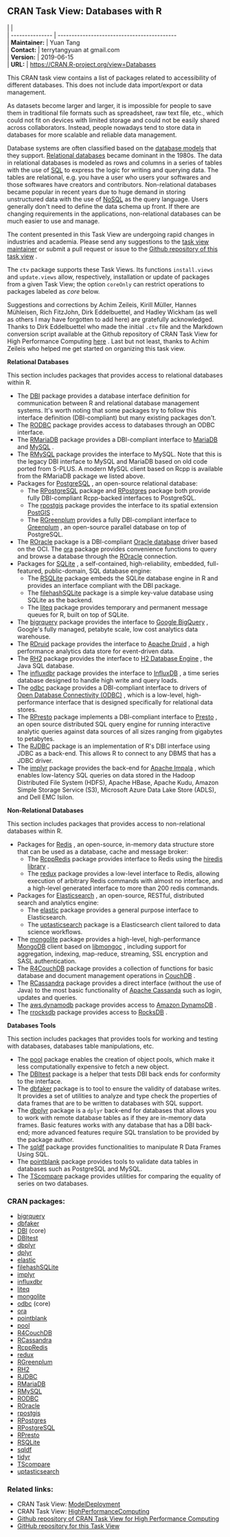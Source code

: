 ## CRAN Task View: Databases with R

|                 |                                               
| --------------- | -------------------------------------------   
| **Maintainer:** | Yuan Tang                                     
| **Contact:**    | terrytangyuan at gmail.com                    
| **Version:**    | 2019-06-15                                    
| **URL:**        | <https://CRAN.R-project.org/view=Databases>   

<div>

This CRAN task view contains a list of packages related to accessibility
of different databases. This does not include data import/export or data
management.

As datasets become larger and larger, it is impossible for people to
save them in traditional file formats such as spreadsheet, raw text
file, etc., which could not fit on devices with limited storage and
could not be easily shared across collaborators. Instead, people
nowadays tend to store data in databases for more scalable and reliable
data management.

Database systems are often classified based on the [database
models](https://en.wikipedia.org/wiki/Database_model) that they support.
[Relational
databases](https://en.wikipedia.org/wiki/Relational_database) became
dominant in the 1980s. The data in relational databases is modeled as
rows and columns in a series of tables with the use of
[SQL](https://en.wikipedia.org/wiki/SQL) to express the logic for
writing and querying data. The tables are relational, e.g. you have a
user who users your softwares and those softwares have creators and
contributors. Non-relational databases became popular in recent years
due to huge demand in storing unstructured data with the use of
[NoSQL](https://en.wikipedia.org/wiki/NoSQL) as the query language.
Users generally don't need to define the data schema up front. If there
are changing requirements in the applications, non-relational databases
can be much easier to use and manage.

The content presented in this Task View are undergoing rapid changes in
industries and academia. Please send any suggestions to the [task view
maintainer](mailto:terrytangyuan@gmail.com) or submit a pull request or
issue to the [Github repository of this task
view](https://github.com/terrytangyuan/ctv-databases) .

The `ctv` package supports these Task Views. Its functions
`install.views` and `update.views` allow, respectively, installation or
update of packages from a given Task View; the option `coreOnly` can
restrict operations to packages labeled as *core* below.

Suggestions and corrections by Achim Zeileis, Kirill Müller, Hannes
Mühleisen, Rich FitzJohn, Dirk Eddelbuettel, and Hadley Wickham (as
well as others I may have forgotten to add here) are gratefully
acknowledged. Thanks to Dirk Eddelbuettel who made the initial `.ctv`
file and the Markdown conversion script available at the Github
repository of CRAN Task View for High Performance Computing
[here](https://github.com/eddelbuettel/ctv-hpc) . Last but not least,
thanks to Achim Zeileis who helped me get started on organizing this
task view.

**Relational Databases**

This section includes packages that provides access to relational
databases within R.

  - The [DBI](https://cran.r-project.org/package=DBI) package provides a database
    interface definition for communication between R and relational
    database management systems. It's worth noting that some packages
    try to follow this interface definition (DBI-compliant) but many
    existing packages don't.
  - The [RODBC](https://cran.r-project.org/package=RODBC) package provides access to
    databases through an ODBC interface.
  - The [RMariaDB](https://cran.r-project.org/package=RMariaDB) package provides a
    DBI-compliant interface to [MariaDB](https://mariadb.org/) and
    [MySQL](https://www.mysql.com/) .
  - The [RMySQL](https://cran.r-project.org/package=RMySQL) package provides the
    interface to MySQL. Note that this is the legacy DBI interface to
    MySQL and MariaDB based on old code ported from S-PLUS. A modern
    MySQL client based on Rcpp is available from the RMariaDB package we
    listed above.
  - Packages for [PostgreSQL](https://www.postgresql.org/) , an
    open-source relational database:
      - The [RPostgreSQL](https://cran.r-project.org/package=RPostgreSQL) package
        and [RPostgres](https://cran.r-project.org/package=RPostgres) package both
        provide fully DBI-compliant Rcpp-backed interfaces to
        PostgreSQL.
      - The [rpostgis](https://cran.r-project.org/package=rpostgis) package provides
        the interface to its spatial extension
        [PostGIS](http://postgis.net/) .
      - The [RGreenplum](https://cran.r-project.org/package=RGreenplum) provides a
        fully DBI-compliant interface to
        [Greenplum](https://greenplum.org/) , an open-source parallel
        database on top of PostgreSQL.
  - The [ROracle](https://cran.r-project.org/package=ROracle) package is a
    DBI-compliant [Oracle
    database](https://www.oracle.com/database/index.html) driver based
    on the OCI. The [ora](https://cran.r-project.org/package=ora) package provides
    convenience functions to query and browse a database through the
    [ROracle](https://cran.r-project.org/package=ROracle) connection.
  - Packages for [SQLite](http://www.sqlite.org/) , a self-contained,
    high-reliability, embedded, full-featured, public-domain, SQL
    database engine:
      - The [RSQLite](https://cran.r-project.org/package=RSQLite) package embeds the
        SQLite database engine in R and provides an interface compliant
        with the DBI package.
      - The [filehashSQLite](https://cran.r-project.org/package=filehashSQLite)
        package is a simple key-value database using SQLite as the
        backend.
      - The [liteq](https://cran.r-project.org/package=liteq) package provides
        temporary and permanent message queues for R, built on top of
        SQLite.
  - The [bigrquery](https://cran.r-project.org/package=bigrquery) package provides
    the interface to [Google
    BigQuery](https://developers.google.com/bigquery/) , Google's fully
    managed, petabyte scale, low cost analytics data warehouse.
  - The [RDruid](https://github.com/druid-io/RDruid) package provides
    the interface to [Apache Druid](http://druid.io/) , a high
    performance analytics data store for event-driven data.
  - The [RH2](https://cran.r-project.org/package=RH2) package provides the interface
    to [H2 Database Engine](http://www.h2database.com/) , the Java SQL
    database.
  - The [influxdbr](https://cran.r-project.org/package=influxdbr) package provides
    the interface to [InfluxDB](https://docs.influxdata.com/influxdb) ,
    a time series database designed to handle high write and query
    loads.
  - The [odbc](https://cran.r-project.org/package=odbc) package provides a
    DBI-compliant interface to drivers of [Open Database Connectivity
    (ODBC)](https://msdn.microsoft.com/en-us/library/ms710252\(v=vs.85\).aspx)
    , which is a low-level, high-performance interface that is designed
    specifically for relational data stores.
  - The [RPresto](https://cran.r-project.org/package=RPresto) package implements a
    DBI-compliant interface to [Presto](https://prestodb.io/) , an open
    source distributed SQL query engine for running interactive analytic
    queries against data sources of all sizes ranging from gigabytes to
    petabytes.
  - The [RJDBC](https://cran.r-project.org/package=RJDBC) package is an
    implementation of R's DBI interface using JDBC as a back-end. This
    allows R to connect to any DBMS that has a JDBC driver.
  - The [implyr](https://cran.r-project.org/package=implyr) package provides the
    back-end for [Apache Impala](https://impala.apache.org) , which
    enables low-latency SQL queries on data stored in the Hadoop
    Distributed File System (HDFS), Apache HBase, Apache Kudu, Amazon
    Simple Storage Service (S3), Microsoft Azure Data Lake Store (ADLS),
    and Dell EMC Isilon.

**Non-Relational Databases**

This section includes packages that provides access to non-relational
databases within R.

  - Packages for [Redis](https://redis.io/) , an open-source, in-memory
    data structure store that can be used as a database, cache and
    message broker:
      - The [RcppRedis](https://cran.r-project.org/package=RcppRedis) package
        provides interface to Redis using the [hiredis
        library](https://github.com/redis/hiredis) .
      - The [redux](https://cran.r-project.org/package=redux) package provides a
        low-level interface to Redis, allowing execution of arbitrary
        Redis commands with almost no interface, and a high-level
        generated interface to more than 200 redis commands.
  - Packages for [Elasticsearch](http://elasticsearch.org/) , an
    open-source, RESTful, distributed search and analytics engine:
      - The [elastic](https://cran.r-project.org/package=elastic) package provides a
        general purpose interface to Elasticsearch.
      - The [uptasticsearch](https://cran.r-project.org/package=uptasticsearch)
        package is a Elasticsearch client tailored to data science
        workflows.
  - The [mongolite](https://cran.r-project.org/package=mongolite) package provides a
    high-level, high-performance [MongoDB](https://www.mongodb.com/)
    client based on
    [libmongoc](https://github.com/mongodb/mongo-c-driver) , including
    support for aggregation, indexing, map-reduce, streaming, SSL
    encryption and SASL authentication.
  - The [R4CouchDB](https://cran.r-project.org/package=R4CouchDB) package provides a
    collection of functions for basic database and document management
    operations in [CouchDB](http://couchdb.apache.org/) .
  - The [RCassandra](https://cran.r-project.org/package=RCassandra) package provides
    a direct interface (without the use of Java) to the most basic
    functionality of [Apache Cassanda](http://cassandra.apache.org/)
    such as login, updates and queries.
  - The [aws.dynamodb](https://github.com/cloudyr/aws.dynamodb) package
    provides access to [Amazon
    DynamoDB](https://aws.amazon.com/dynamodb/) .
  - The [rrocksdb](https://github.com/mrcsparker/rrocksdb) package
    provides access to [RocksDB](http://rocksdb.org) .

**Databases Tools**

This section includes packages that provides tools for working and
testing with databases, databases table manipulations, etc.

  - The [pool](https://cran.r-project.org/package=pool) package enables the creation
    of object pools, which make it less computationally expensive to
    fetch a new object.
  - The [DBItest](https://cran.r-project.org/package=DBItest) package is a helper
    that tests DBI back ends for conformity to the interface.
  - The [dbfaker](https://cran.r-project.org/package=dbfaker) package is to tool to
    ensure the validity of database writes. It provides a set of
    utilities to analyze and type check the properties of data frames
    that are to be written to databases with SQL support.
  - The [dbplyr](https://cran.r-project.org/package=dbplyr) package is a `dplyr`
    back-end for databases that allows you to work with remote database
    tables as if they are in-memory data frames. Basic features works
    with any database that has a DBI back-end; more advanced features
    require SQL translation to be provided by the package author.
  - The [sqldf](https://cran.r-project.org/package=sqldf) package provides
    functionalities to manipulate R Data Frames Using SQL.
  - The [pointblank](https://cran.r-project.org/package=pointblank) package provides
    tools to validate data tables in databases such as PostgreSQL and
    MySQL.
  - The [TScompare](https://cran.r-project.org/package=TScompare) package provides
    utilities for comparing the equality of series on two databases.

</div>

### CRAN packages:

  - [bigrquery](https://cran.r-project.org/package=bigrquery)
  - [dbfaker](https://cran.r-project.org/package=dbfaker)
  - [DBI](https://cran.r-project.org/package=DBI) (core)
  - [DBItest](https://cran.r-project.org/package=DBItest)
  - [dbplyr](https://cran.r-project.org/package=dbplyr)
  - [dplyr](https://cran.r-project.org/package=dplyr)
  - [elastic](https://cran.r-project.org/package=elastic)
  - [filehashSQLite](https://cran.r-project.org/package=filehashSQLite)
  - [implyr](https://cran.r-project.org/package=implyr)
  - [influxdbr](https://cran.r-project.org/package=influxdbr)
  - [liteq](https://cran.r-project.org/package=liteq)
  - [mongolite](https://cran.r-project.org/package=mongolite)
  - [odbc](https://cran.r-project.org/package=odbc) (core)
  - [ora](https://cran.r-project.org/package=ora)
  - [pointblank](https://cran.r-project.org/package=pointblank)
  - [pool](https://cran.r-project.org/package=pool)
  - [R4CouchDB](https://cran.r-project.org/package=R4CouchDB)
  - [RCassandra](https://cran.r-project.org/package=RCassandra)
  - [RcppRedis](https://cran.r-project.org/package=RcppRedis)
  - [redux](https://cran.r-project.org/package=redux)
  - [RGreenplum](https://cran.r-project.org/package=RGreenplum)
  - [RH2](https://cran.r-project.org/package=RH2)
  - [RJDBC](https://cran.r-project.org/package=RJDBC)
  - [RMariaDB](https://cran.r-project.org/package=RMariaDB)
  - [RMySQL](https://cran.r-project.org/package=RMySQL)
  - [RODBC](https://cran.r-project.org/package=RODBC)
  - [ROracle](https://cran.r-project.org/package=ROracle)
  - [rpostgis](https://cran.r-project.org/package=rpostgis)
  - [RPostgres](https://cran.r-project.org/package=RPostgres)
  - [RPostgreSQL](https://cran.r-project.org/package=RPostgreSQL)
  - [RPresto](https://cran.r-project.org/package=RPresto)
  - [RSQLite](https://cran.r-project.org/package=RSQLite)
  - [sqldf](https://cran.r-project.org/package=sqldf)
  - [tidyr](https://cran.r-project.org/package=tidyr)
  - [TScompare](https://cran.r-project.org/package=TScompare)
  - [uptasticsearch](https://cran.r-project.org/package=uptasticsearch)

### Related links:

  - CRAN Task View: [ModelDeployment](ModelDeployment.html)
  - CRAN Task View:
    [HighPerformanceComputing](HighPerformanceComputing.html)
  - [Github repository of CRAN Task View for High Performance
    Computing](https://github.com/eddelbuettel/ctv-hpc)
  - [GitHub repository for this Task
    View](https://github.com/terrytangyuan/ctv-databases)
